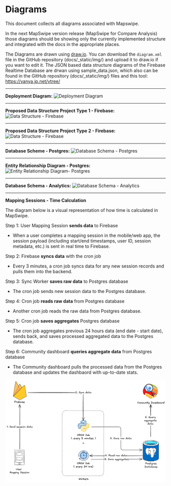 # Diagrams

This document collects all diagrams associated with Mapswipe.

In the next MapSwipe version release (MapSwipe for Compare Analysis) those diagrams should be showing only the currently implemented structure and integrated with the docs in the appropriate places.

The Diagrams are drawn using [draw.io](https://.wwww.draw.io). You can download the `diagram.xml` file in the GitHub repository (docs/\_static/img/) and upload it to draw.io if you want to edit it. The JSON based data structure diagrams of the Firebase Realtime Database are drwan using sample_data.json, which also can be found in the GitHub repository (docs/\_static/img/) files and this tool: https://vanya.jp.net/vtree/

---

**Deployment Diagram:**
![Deployment Diagram](_static/img/deployment_diagram.png)

---

**Proposed Data Structure Project Type 1 - Firebase:**
![Data Structure - Firebase](_static/img/data_structure-firebase-1.svg)

---

**Proposed Data Structure Project Type 2 - Firebase:**
![Data Structure - Firebase](_static/img/data_structure-firebase-2.svg)

---

**Database Scheme - Postgres:**
![Database Schema - Postgres](_static/img/database_schema-postgres.png)

---

**Entity Relationship Diagram - Postgres:**
![Entity Relationship Diagram- Postgres](_static/img/entity_relationship_diagram-postgres.png)

---

**Database Schema - Analytics:**
![Database Schema - Analytics](_static/img/database_schema-analytics.png)

---

**Mapping Sessions - Time Calculation**

The diagram below is a visual representation of how time is calculated in MapSwipe. 

Step 1: User Mapping Session **sends data** to Firebase
- When a user completes a mapping session in the mobile/web app, the session payload (including start/end timestamps, user ID, session metadata, etc.) is sent in real time to Firebase.

Step 2: Firebase **syncs data** with the cron job 
- Every 3 minutes, a cron job syncs data for any new session records and pulls them into the backend.

Step 3: Sync Worker **saves raw data** to Postgres database
- The cron job sends new session data to the Postgres database.

Step 4: Cron job **reads raw data** from Postgres database
- Another cron job reads the raw data from Postgres database.

Step 5: Cron job **saves aggregates** Postgres database
- The cron job aggregates previous 24 hours data (end date - start date), sends back, and saves processed aggregated data to the Postgres database.

Step 6: Community dashboard **queries aggregate data** from Postgres database 
- The Community dashboard pulls the processed data from the Postgres database and updates the dashbaord with up-to-date stats.


![MapSwipe Time Calculation](_static/img/mapswipe-time-calculation.png)
